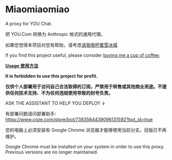 # Miaomiaomiao

A proxy for YOU Chat.

把 YOU.Com 转换为 Anthropic 格式的通用代理。

如果您觉得本项目对您有帮助，请考虑[请我喝杯蜜雪冰城](https://github.com/sponsors/Archeb?frequency=one-time)

If you find this project useful, please consider [buying me a cup of coffee](https://github.com/sponsors/Archeb?frequency=one-time);

[**Usage 使用方法**](usage.md)

**It is forbidden to use this project for profit.**

**仅供个人部署用于访问自己合法取得的订阅，严禁用于转售或其他商业用途。不提供任何技术支持、不为任何违规使用导致的封号负责。**

ASK THE ASSISTANT TO HELP YOU DEPLOY ↓

有部署问题请问部署助手: https://www.coze.com/store/bot/7383564439096131592?bot_id=true

您的电脑上必须安装有 Google Chrome 浏览器才能够使用当前分支。旧版已不再维护。

Google Chrome must be installed on your system in order to use this proxy. Previous versions are no longer maintained.
